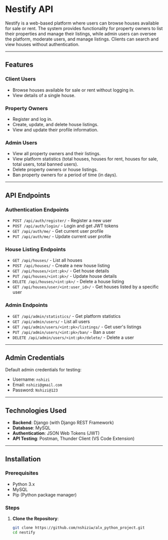 # Nestify API

Nestify is a web-based platform where users can browse houses available for sale or rent. The system provides functionality for property owners to list their properties and manage their listings, while admin users can oversee the platform, moderate users, and manage listings. Clients can search and view houses without authentication.

---

## Features

### Client Users

- Browse houses available for sale or rent without logging in.
- View details of a single house.

### Property Owners

- Register and log in.
- Create, update, and delete house listings.
- View and update their profile information.

### Admin Users

- View all property owners and their listings.
- View platform statistics (total houses, houses for rent, houses for sale, total users, total banned users).
- Delete property owners or house listings.
- Ban property owners for a period of time (in days).

---

## API Endpoints

### Authentication Endpoints

- `POST /api/auth/register/` - Register a new user
- `POST /api/auth/login/` - Login and get JWT tokens
- `GET /api/auth/me/` - Get current user profile
- `PUT /api/auth/me/` - Update current user profile

### House Listing Endpoints

- `GET /api/houses/` - List all houses
- `POST /api/houses/` - Create a new house listing
- `GET /api/houses/<int:pk>/` - Get house details
- `PUT /api/houses/<int:pk>/` - Update house details
- `DELETE /api/houses/<int:pk>/` - Delete a house listing
- `GET /api/houses/user/<int:user_id>/` - Get houses listed by a specific user

### Admin Endpoints

- `GET /api/admin/statistics/` - Get platform statistics
- `GET /api/admin/users/` - List all users
- `GET /api/admin/users/<int:pk>/listings/` - Get user's listings
- `PUT /api/admin/users/<int:pk>/ban/` - Ban a user
- `DELETE /api/admin/users/<int:pk>/delete/` - Delete a user

---

## Admin Credentials

Default admin credentials for testing:

- Username: `nshizi`
- Email: `nshizi@gmail.com`
- Password: `Nshizi@123`

---

## Technologies Used

- **Backend**: Django (with Django REST Framework)
- **Database**: MySQL
- **Authentication**: JSON Web Tokens (JWT)
- **API Testing**: Postman, Thunder Client (VS Code Extension)

---

## Installation

### Prerequisites

- Python 3.x
- MySQL
- Pip (Python package manager)

### Steps

1. **Clone the Repository**:

   ```bash
   git clone https://github.com/nshiziw/alx_python_project.git
   cd nestify
   ```
